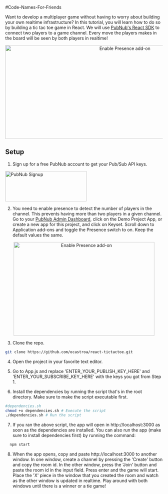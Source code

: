 #Code-Names-For-Friends

Want to develop a multiplayer game without having to worry about building your own realtime infrastructure? In this tutorial, you will learn how to do so by building a tic tac toe game in React. We will use [PubNub's React SDK](https://www.pubnub.com/docs/react-native-javascript/pubnub-javascript-sdk) to connect two players to a game channel. Every move the players makes in the board will be seen by both players in realtime! 

<p align="center">
  <img src="./media/place-piece-on-board.png" alt="Enable Presence add-on" width="750" height="300" />
</p>

## Setup
1) Sign up for a free PubNub account to get your Pub/Sub API keys.
 <a href="https://dashboard.pubnub.com/signup?devrel_gh=react-tictactoe">
    <img alt="PubNub Signup" src="https://i.imgur.com/og5DDjf.png" width=260 height=97/>
  </a>

2) You need to enable presence to detect the number of players in the channel. This prevents having more than two players in a given channel. Go to your [PubNub Admin Dashboard](https://admin.pubnub.com), click on the Demo Project App, or create a new app for this project, and click on Keyset. Scroll down to Application add-ons and toggle the Presence switch to on. Keep the default values the same.

<p align="center">
  <img src="./media/enable-presence.png" alt="Enable Presence add-on" width="450" height="300" />
</p>

3) Clone the repo.
```bash
git clone https://github.com/ocastroa/react-tictactoe.git
```
4) Open the project in your favorite text editor.

5) Go to App.js and replace 'ENTER_YOUR_PUBLISH_KEY_HERE' and 'ENTER_YOUR_SUBSCRIBE_KEY_HERE' with the keys you got from Step 1.

6) Install the dependencies by running the script that's in the root directory. Make sure to make the script executable first.
```bash
#dependencies.sh
chmod +x dependencies.sh # Execute the script
./dependencies.sh # Run the script
```

7) If you ran the above script, the app will open in http://localhost:3000 as soon as the dependencies are installed. You can also run the app (make sure to install dependencies first) by running the command:
  ```bash
    npm start
  ```
8) When the app opens, copy and paste http://localhost:3000 to another window. In one window, create a channel by pressing the 'Create' button and copy the room id. In the other window, press the 'Join' button and paste the room id in the input field. Press enter and the game will start. Place the 'X' piece in the window that you created the room and watch as the other window is updated in realtime. Play around with both windows until there is a winner or a tie game!

